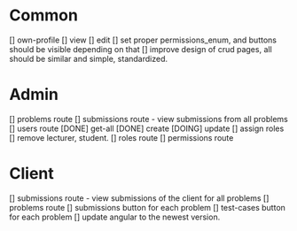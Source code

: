 # Common
[] own-profile
  [] view
  [] edit
[] set proper permissions_enum, and buttons should be visible depending on that
[] improve design of crud pages, all should be similar and simple, standardized.
# Admin
[] problems route
[] submissions route - view submissions from all problems
[] users route
  [DONE] get-all
  [DONE] create
  [DOING] update
  [] assign roles
  [] remove lecturer, student.
[] roles route
[] permissions route
# Client
[] submissions route - view submissions of the client for all problems
[] problems route
  [] submissions button for each problem
  [] test-cases button for each problem
[] update angular to the newest version.
